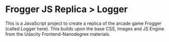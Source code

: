 Frogger JS Replica > Logger
===========================

This is a JavaScript project to create a replica of the arcade game Frogger (called Logger here).  This builds upon the base CSS, Images and JS Engine from the Udacity Frontend-Nanodegree materials.